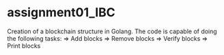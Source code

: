 # assignment01_IBC

 Creation of a blockchain structure in Golang. The code is capable of doing the following tasks:
 => Add blocks
 => Remove blocks
 => Verify blocks
 => Print blocks
